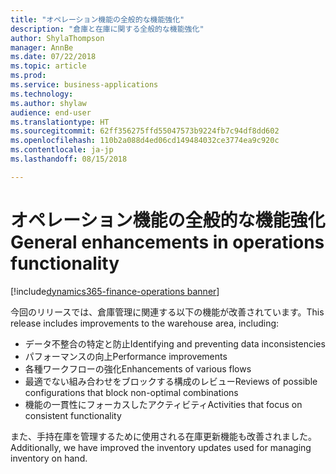 ```yaml
---
title: "オペレーション機能の全般的な機能強化"
description: "倉庫と在庫に関する全般的な機能強化"
author: ShylaThompson
manager: AnnBe
ms.date: 07/22/2018
ms.topic: article
ms.prod: 
ms.service: business-applications
ms.technology: 
ms.author: shylaw
audience: end-user
ms.translationtype: HT
ms.sourcegitcommit: 62ff356275ffd55047573b9224fb7c94df8dd602
ms.openlocfilehash: 110b2a088d4ed06cd149484032ce3774ea9c920c
ms.contentlocale: ja-jp
ms.lasthandoff: 08/15/2018

---
```


# <a name="general-enhancements-in-operations-functionality"></a><span data-ttu-id="10cc9-103">オペレーション機能の全般的な機能強化</span><span class="sxs-lookup"><span data-stu-id="10cc9-103">General enhancements in operations functionality</span></span>

[!include[dynamics365-finance-operations banner](../includes/dynamics365-finance-operations.md)]


<span data-ttu-id="10cc9-104">今回のリリースでは、倉庫管理に関連する以下の機能が改善されています。</span><span class="sxs-lookup"><span data-stu-id="10cc9-104">This release includes improvements to the warehouse area, including:</span></span>

  - <span data-ttu-id="10cc9-105">データ不整合の特定と防止</span><span class="sxs-lookup"><span data-stu-id="10cc9-105">Identifying and preventing data inconsistencies</span></span> 
  - <span data-ttu-id="10cc9-106">パフォーマンスの向上</span><span class="sxs-lookup"><span data-stu-id="10cc9-106">Performance improvements</span></span>
  - <span data-ttu-id="10cc9-107">各種ワークフローの強化</span><span class="sxs-lookup"><span data-stu-id="10cc9-107">Enhancements of various flows</span></span>
  - <span data-ttu-id="10cc9-108">最適でない組み合わせをブロックする構成のレビュー</span><span class="sxs-lookup"><span data-stu-id="10cc9-108">Reviews of possible configurations that block non-optimal combinations</span></span>
  - <span data-ttu-id="10cc9-109">機能の一貫性にフォーカスしたアクティビティ</span><span class="sxs-lookup"><span data-stu-id="10cc9-109">Activities that focus on consistent functionality</span></span>

<span data-ttu-id="10cc9-110">また、手持在庫を管理するために使用される在庫更新機能も改善されました。</span><span class="sxs-lookup"><span data-stu-id="10cc9-110">Additionally, we have improved the inventory updates used for managing inventory on hand.</span></span>

